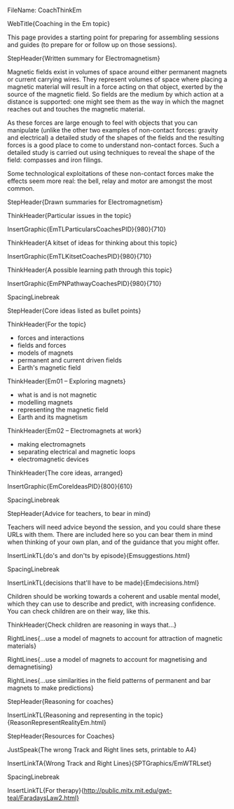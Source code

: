 FileName: CoachThinkEm

WebTitle{Coaching in the Em topic}

This page provides a starting point for preparing for assembling sessions and guides (to prepare for or follow up on those sessions).

StepHeader{Written summary for Electromagnetism}

Magnetic fields exist in volumes of space around either permanent magnets or current carrying wires. They represent volumes of space where placing a magnetic material will result in a force acting on that object, exerted by the source of the magnetic field. So fields are the medium by which action at a distance is supported: one might see them as the way in which the magnet reaches out and touches the magnetic material.

As these forces are large enough to feel with objects that you can manipulate (unlike the other two examples of non-contact forces: gravity and electrical) a detailed study of the shapes of the  fields and the resulting forces is a good place to come to understand non-contact forces. Such a detailed study is carried out using techniques to reveal the shape of the  field: compasses and iron  filings.

Some technological exploitations of these non-contact forces make the effects seem more real: the bell, relay and motor are amongst the most common.

StepHeader{Drawn summaries for Electromagnetism}

ThinkHeader{Particular issues in the topic}

InsertGraphic{EmTLParticularsCoachesPID}{980}{710}

ThinkHeader{A kitset of ideas for thinking about this topic}

InsertGraphic{EmTLKitsetCoachesPID}{980}{710}

ThinkHeader{A possible learning path through this topic}

InsertGraphic{EmPNPathwayCoachesPID}{980}{710}

SpacingLinebreak

StepHeader{Core ideas listed as bullet points}

ThinkHeader{For the topic}

* forces and interactions
* fields and forces
* models of magnets
* permanent and current driven fields
* Earth's magnetic field

ThinkHeader{Em01 – Exploring magnets}

* what is  and is not magnetic
* modelling magnets
* representing the magnetic field
* Earth and its magnetism

ThinkHeader{Em02 – Electromagnets at work}

* making electromagnets
* separating electrical and magnetic loops
* electromagnetic devices

ThinkHeader{The core ideas, arranged}

InsertGraphic{EmCoreIdeasPID}{800}{610}

SpacingLinebreak

StepHeader{Advice for teachers, to bear in mind}

Teachers will need advice beyond the session, and you could share these URLs with them. There are included here so you can bear them in mind when thinking of your own plan, and of the guidance that you might offer.

InsertLinkTL{do's and don'ts by episode}{Emsuggestions.html}

SpacingLinebreak

InsertLinkTL{decisions that'll have to be made}{Emdecisions.html}

Children should be working towards a coherent and usable mental model, which they can use to describe and predict, with increasing confidence. You can check children are on their way, like this.

ThinkHeader{Check children are reasoning in ways that&hellip;}

RightLines{&hellip;use a model of magnets to account for attraction of magnetic materials}

RightLines{&hellip;use a model of magnets to account for magnetising and demagnetising}

RightLines{&hellip;use similarities in the field patterns of permanent and bar magnets to make predictions}

StepHeader{Reasoning for coaches}

InsertLinkTL{Reasoning and representing in the topic}{ReasonRepresentRealityEm.html}

StepHeader{Resources for Coaches}

JustSpeak{The wrong Track and Right lines sets, printable to A4}

InsertLinkTA{Wrong Track and Right Lines}{SPTGraphics/EmWTRLset}

SpacingLinebreak

InsertLinkTL{For therapy}{http://public.mitx.mit.edu/gwt-teal/FaradaysLaw2.html}


